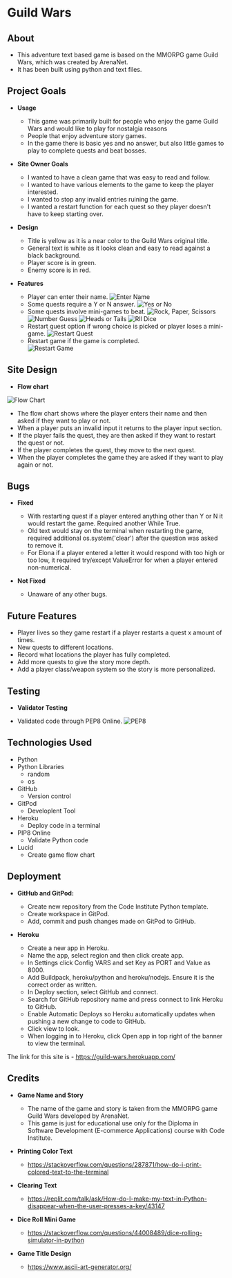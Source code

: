 # Guild Wars

## About

  - This adventure text based game is based on the MMORPG game Guild Wars, which was created by ArenaNet.
  - It has been built using python and text files.

## Project Goals

 - __Usage__

   - This game was primarily built for people who enjoy the game Guild Wars and would like to play for nostalgia reasons
   - People that enjoy adventure story games.
   - In the game there is basic yes and no answer, but also little games to play to complete quests and beat bosses.

 - __Site Owner Goals__

   - I wanted to have a clean game that was easy to read and follow.
   - I wanted to have various elements to the game to keep the player interested.
   - I wanted to stop any invalid entries ruining the game.
   - I wanted a restart function for each quest so they player doesn't have to keep starting over.

 - __Design__

   - Title is yellow as it is a near color to the Guild Wars original title.
   - General text is white as it looks clean and easy to read against a black background.
   - Player score is in green.
   - Enemy score is in red.

 - __Features__

   - Player can enter their name.
![Enter Name](/assets/images/entername.PNG)
   - Some quests require a Y or N answer.
![Yes or No](/assets/images/yn.PNG)
   - Some quests involve mini-games to beat.
![Rock, Paper, Scissors](/assets/images/rps.PNG)
![Number Guess](/assets/images/number.PNG)
![Heads or Tails](/assets/images/headstails.PNG)
![Rll Dice](/assets/images/roll.PNG)
   - Restart quest option if wrong choice is picked or player loses a mini-game.
![Restart Quest](/assets/images/restart.PNG)
   - Restart game if the game is completed.<br>
![Restart Game](/assets/images/complete.PNG)

## Site Design

 - __Flow chart__

![Flow Chart](/assets/images/flowchart.png)

  - The flow chart shows where the player enters their name and then asked if they want to play or not.
  - When a player puts an invalid input it returns to the player input section.
  - If the player fails the quest, they are then asked if they want to restart the quest or not.
  - If the player completes the quest, they move to the next quest.
  - When the player completes the game they are asked if they want to play again or not.

## Bugs

- __Fixed__

  - With restarting quest if a player entered anything other than Y or N it would restart the game.  Required another While True.
  - Old text would stay on the terminal when restarting the game, required additional os.system('clear') after the question was asked to remove it.
  - For Elona if a player entered a letter it would respond with too high or too low, it required try/except ValueError for when a player entered non-numerical.

- __Not Fixed__

  - Unaware of any other bugs.

## Future Features

- Player lives so they game restart if a player restarts a quest x amount of times.
- New quests to different locations.
- Record what locations the player has fully completed.
- Add more quests to give the story more depth.
- Add a player class/weapon system so the story is more personalized.

## Testing

- __Validator Testing__

 - Validated code through PEP8 Online.
![PEP8](/assets/images/PEP8.PNG)

## Technologies Used

 - Python
 - Python Libraries
   - random
   - os
 - GitHub
   - Version control
 - GitPod
   - Developlent Tool
 - Heroku
   - Deploy code in a terminal
 - PIP8 Online
   - Validate Python code
 - Lucid
   - Create game flow chart


## Deployment

- __GitHub and GitPod:__

  - Create new repository from the Code Institute Python template.
  - Create workspace in GitPod.
  - Add, commit and push changes made on GitPod to GitHub.

- __Heroku__

  - Create a new app in Heroku.
  - Name the app, select region and then click create app.
  - In Settings click Config VARS and set Key as PORT and Value as 8000.
  - Add Buildpack, heroku/python and heroku/nodejs.  Ensure it is the correct order as written.
  - In Deploy section, select GitHub and connect.
  - Search for GitHub repository name and press connect to link Heroku to GitHub.
  - Enable Automatic Deploys so Heroku automatically updates when pushing a new change to code to GitHub.
  - Click view to look.
  - When logging in to Heroku, click Open app in top right of the banner to view the terminal.

The link for this site is - https://guild-wars.herokuapp.com/

## Credits

- __Game Name and Story__

  - The name of the game and story is taken from the MMORPG game Guild Wars developed by ArenaNet.
  - This game is just for educational use only for the Diploma in Software Development (E-commerce Applications) course with Code Institute.

- __Printing Color Text__

  - https://stackoverflow.com/questions/287871/how-do-i-print-colored-text-to-the-terminal

- __Clearing Text__

  - https://replit.com/talk/ask/How-do-I-make-my-text-in-Python-disappear-when-the-user-presses-a-key/43147

- __Dice Roll Mini Game__

  - https://stackoverflow.com/questions/44008489/dice-rolling-simulator-in-python

- __Game Title Design__

  - https://www.ascii-art-generator.org/